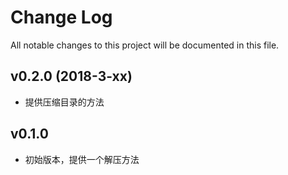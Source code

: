 # Change Log
All notable changes to this project will be documented in this file.

## v0.2.0 (2018-3-xx)

- 提供压缩目录的方法

## v0.1.0

- 初始版本，提供一个解压方法
